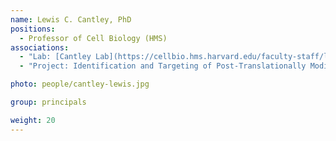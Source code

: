```yaml
---
name: Lewis C. Cantley, PhD
positions:
  - Professor of Cell Biology (HMS)
associations:
  - "Lab: [Cantley Lab](https://cellbio.hms.harvard.edu/faculty-staff/lewis-cantley)"
  - "Project: Identification and Targeting of Post-Translationally Modified Neoantigens Presented in BRCA Mutant Tumors."

photo: people/cantley-lewis.jpg

group: principals

weight: 20
---
```

